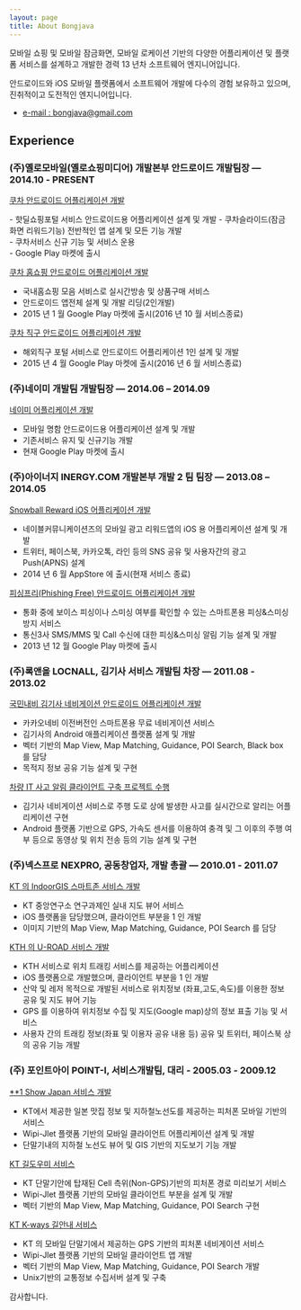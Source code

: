 ```yaml
---
layout: page
title: About Bongjava
---
```


<p class="message">
  모바일 쇼핑 및 모바일 잠금화면, 모바일 로케이션 기반의 다양한 어플리케이션 및 플랫폼 서비스를 설계하고 개발한 경력 13 년차 소프트웨어 엔지니어입니다.
</p>

안드로이드와 iOS 모바일 플랫폼에서 소프트웨어 개발에 다수의 경험 보유하고 있으며, 진취적이고 도전적인 엔지니어입니다.

* [e-mail : bongjava@gmail.com](mailto:bongjava@gmail.com)

## Experience

### (주)옐로모바일(옐로쇼핑미디어) 개발본부 안드로이드 개발팀장 — 2014.10 - PRESENT


  <u>쿠차 안드로이드 어플리케이션 개발</u><br>
<p class="message">
  - 핫딜쇼핑포털 서비스 안드로이드용 어플리케이션 설계 및 개발
  - 쿠차슬라이드(잠금화면 리워드기능) 전반적인 앱 설계 및 모든 기능 개발<br>
  - 쿠차서비스 신규 기능 및 서비스 운용<br>
  - Google Play 마켓에 출시<br>
  </p>

  <u>쿠차 홈쇼핑 안드로이드 어플리케이션 개발</u><br>

  - 국내홈쇼핑 모음 서비스로 실시간방송 및 상품구매 서비스<br>
  - 안드로이드 앱전체 설계 및 개발 리딩(2인개발)<br>
  - 2015 년 1 월 Google Play 마켓에 출시(2016 년 10 월 서비스종료) <br>

  <u>쿠차 직구 안드로이드 어플리케이션 개발</u><br>

  - 해외직구 포털 서비스로 안드로이드 어플리케이션 1인 설계 및 개발<br>
  - 2015 년 4 월 Google Play 마켓에 출시(2016 년 6 월 서비스종료)<br>



### (주)네이미 개발팀 개발팀장 — 2014.06 – 2014.09

<p class="message">
  <u>네이미 어플리케이션 개발</u><br>

  - 모바일 명함 안드로이드용 어플리케이션 설계 및 개발<br>
  - 기존서비스 유지 및 신규기능 개발<br>
  - 현재 Google Play 마켓에 출시<br>
</p>


### (주)아이너지 INERGY.COM 개발본부 개발 2 팀 팀장 — 2013.08 – 2014.05

<p class="message">
  <u>Snowball Reward iOS 어플리케이션 개발</u><br>

  - 네이블커뮤니케이션즈의 모바일 광고 리워드앱의 iOS 용 어플리케이션 설계 및 개발<br>
  - 트위터, 페이스북, 카카오톡, 라인 등의 SNS 공유 및 사용자간의 광고 Push(APNS) 설계<br>
  - 2014 년 6 월 AppStore 에 출시(현재 서비스 종료) <br>

  <u>피싱프리(Phishing Free) 안드로이드 어플리케이션 개발</u><br>

  - 통화 중에 보이스 피싱이나 스미싱 여부를 확인할 수 있는 스마트폰용 피싱&스미싱 방지 서비스<br>
  - 통신3사 SMS/MMS 및 Call 수신에 대한 피싱&스미싱 알림 기능 설계 및 개발 <br>
  - 2013 년 12 월 Google Play 마켓에 출시<br>
</p>


### (주)록앤올 LOCNALL, 김기사 서비스 개발팀 차장 — 2011.08 - 2013.02

<p class="message">
  <u>국민내비 김기사 네비게이션 안드로이드 어플리케이션 개발</u><br>

  - 카카오네비 이전버전인 스마트폰용 무료 네비게이션 서비스<br>
  - 김기사의 Android 애플리케이션 플랫폼 설계 및 개발<br>
  - 벡터 기반의 Map View, Map Matching, Guidance, POI Search, Black box 를 담당<br>
  - 목적지 정보 공유 기능 설계 및 구현<br>

  <u>차량 IT 사고 알림 클라이언트 구축 프로젝트 수행</u><br>

  - 김기사 네비게이션 서비스로 주행 도로 상에 발생한 사고를 실시간으로 알리는 어플리케이션 구현<br>
  - Android 플랫폼 기반으로 GPS, 가속도 센서를 이용하여 충격 및 그 이후의 주행 여부 등으로 동영상 및 위치 전송 등의 기능 설계 및 구현<br>
</p>


### (주)넥스프로 NEXPRO, 공동창업자, 개발 총괄 — 2010.01 - 2011.07

<p class="message">
  <u>KT 의 IndoorGIS 스마트존 서비스 개발</u><br>

  - KT 중앙연구소 연구과제인 실내 지도 뷰어 서비스<br>
  - iOS 플랫폼을 담당했으며, 클라이언트 부분을 1 인 개발<br>
  - 이미지 기반의 Map View, Map Matching, Guidance, POI Search 를 담당<br>

  <u>KTH 의 U-ROAD 서비스 개발</u><br>

  - KTH 서비스로 위치 트래킹 서비스를 제공하는 어플리케이션<br>
  - iOS 플랫폼으로 개발했으며, 클라이언트 부분을 1 인 개발<br>
  - 산악 및 레저 목적으로 개발된 서비스로 위치정보 (좌표,고도,속도)를 이용한 정보 공유 및 지도 뷰어 기능<br>
  - GPS 를 이용하여 위치정보 수집 및 지도(Google map)상의 정보 표출 기능 및 서비스<br>
  - 사용자 간의 트래킹 정보(좌표 및 이용자 공유 내용 등) 공유 및 트위터, 페이스북 상의 공유 기능 개발<br>
</p>


### (주) 포인트아이 POINT-I, 서비스개발팀, 대리 - 2005.03 - 2009.12

<p class="message">
  <u>**1 Show Japan 서비스 개발</u><br>

  - KT에서 제공한 일본 맛집 정보 및 지하철노선도를 제공하는 피처폰 모바일 기반의 서비스<br>
  - Wipi-Jlet 플랫폼 기반의 모바일 클라이언트 어플리케이션 설계 및 개발<br>
  - 단말기내의 지하철 노선도 뷰어 및 GIS 기반의 지도보기 기능 개발 <br>

  <u>KT 길도우미 서비스</u><br>

  - KT 단말기안에 탑재된 Cell 측위(Non-GPS)기반의 피처폰 경로 미리보기 서비스<br>
  - Wipi-Jlet 플랫폼 기반의 모바일 클라이언트 부분을 설계 및 개발<br>
  - 벡터 기반의 Map View, Map Matching, Guidance, POI Search 구현 <br>

  <u>KT K-ways 길안내 서비스</u><br>

  - KT 의 모바일 단말기에서 제공하는 GPS 기반의 피처폰 네비게이션 서비스<br>
  - Wipi-Jlet 플랫폼 기반의 모바일 클라이언트 앱 개발<br>
  - 벡터 기반의 Map View, Map Matching, Guidance, POI Search 개발<br>
  - Unix기반의 교통정보 수집서버 설계 및 구축<br>
</p>


감사합니다.